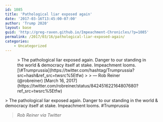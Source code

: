 ```yaml
---
id: 1085
title: 'Pathological liar exposed again'
date: '2017-03-16T13:45:00-07:00'
author: 'Trump 2020'
layout: base
guid: 'http://greg-raven.github.io/Impeachment-Chronicles/?p=1085'
permalink: /2017/03/16/pathological-liar-exposed-again/
categories:
    - Uncategorized
---
```


<figure class="wp-block-embed is-type-rich is-provider-twitter wp-block-embed-twitter"><div class="wp-block-embed__wrapper">> The pathological liar exposed again. Danger to our standing in the world &amp; democracy itself at stake. Impeachment looms. [\#Trumprussia](https://twitter.com/hashtag/Trumprussia?src=hash&ref_src=twsrc%5Etfw)
> 
> — Rob Reiner (@robreiner) [March 16, 2017](https://twitter.com/robreiner/status/842451622164807680?ref_src=twsrc%5Etfw)

<script async="" charset="utf-8" src="https://platform.twitter.com/widgets.js"></script></div></figure>> The pathological liar exposed again. Danger to our standing in the world &amp; democracy itself at stake. Impeachment looms. #Trumprussia
> 
> <cite>Rob Reiner via Twitter</cite>